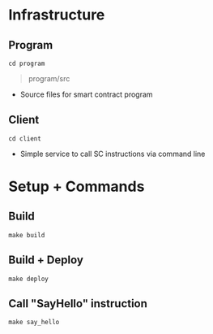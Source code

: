 # Infrastructure

## Program
`cd program`
> program/src
- Source files for smart contract program

## Client
`cd client`
- Simple service to call SC instructions via command line

# Setup + Commands

## Build

`make build`

## Build + Deploy

`make deploy`

## Call "SayHello" instruction

`make say_hello`
